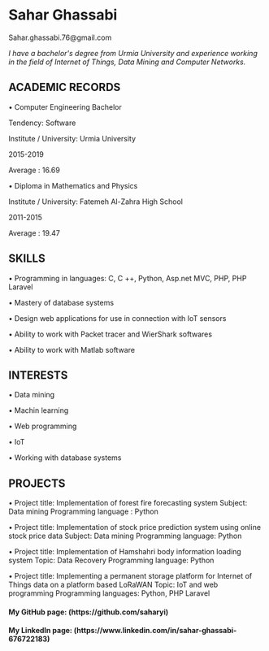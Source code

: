 
<h1>Sahar Ghassabi</h1>    
Sahar.ghassabi.76@gmail.com 
 
_I have a bachelor's degree from Urmia University and  experience working in the field of Internet of Things, Data Mining and Computer Networks._                                          
 
                                                                                                                  
<h2>ACADEMIC RECORDS </h2>
 
•	Computer Engineering Bachelor 

Tendency: Software 

Institute / University: Urmia University 

2015-2019 

Average : 16.69 
 
 
•	Diploma in Mathematics and Physics 

Institute / University: Fatemeh Al-Zahra High School 

2011-2015 

Average : 19.47 
 
 
 
<h2>SKILLS</h2>
 
•	Programming in languages: C, C ++, Python, Asp.net MVC, PHP, PHP Laravel 

•	Mastery of database systems 

•	Design web applications for use in connection with IoT sensors 

•	Ability to work with Packet tracer and WierShark softwares 

•	Ability to work with Matlab software 
 
 
<h2>INTERESTS </h2>
 
•	Data mining 

•	Machin learning 

•	Web programming 

•	IoT 

•	Working with database systems 
 
 
 
<h2>PROJECTS 	</h2> 
 
•	Project title: Implementation of forest fire forecasting system 
 Subject: Data mining 
 Programming language : Python 
 
•	Project title: Implementation of stock price prediction system using online stock price data 
 Subject: Data mining 
 Programming language: Python 
 
•	Project title: Implementation of Hamshahri body information loading system  Topic: Data Recovery 
 Programming language: Python 
 
•	Project title: Implementing a permanent storage platform for Internet of Things data on a platform based LoRaWAN 
  Topic: IoT and web programming 
  Programming languages: Python, PHP Laravel 
 
 <h4>My GitHub page: (https://github.com/saharyi)</h4>
 
  <h4>My LinkedIn page: (https://www.linkedin.com/in/sahar-ghassabi-676722183)</h4>




